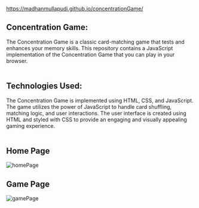 https://madhanmullapudi.github.io/concentrationGame/


<h2>Concentration Game:</h2>
The Concentration Game is a classic card-matching game that tests and enhances your memory skills. This repository contains a JavaScript implementation of the Concentration Game that you can play in your browser.  
<br><br>
<h2>Technologies Used:</h2>
The Concentration Game is implemented using HTML, CSS, and JavaScript. The game utilizes the power of JavaScript to handle card shuffling, matching logic, and user interactions. The user interface is created using HTML and styled with CSS to provide an engaging and visually appealing gaming experience.<br><br>
<h2>Home Page</h2>



![homePage](https://github.com/madhanmullapudi/concentrationGame/assets/102147690/d3feee07-b3f9-4c5f-9ca4-447c2b175b97)
<h2>Game Page</h2>

![gamePage](https://github.com/madhanmullapudi/concentrationGame/assets/102147690/811ddd46-4b4c-4a30-9cd4-3f2269c8a2b7)
